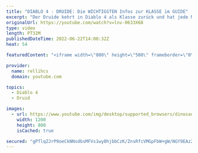 ```yaml
---
title: "DIABLO 4 - DRUIDE: Die WICHTIGSTEN Infos zur KLASSE im GUIDE"
excerpt: "Der Druide kehrt in Diablo 4 als Klasse zurück und hat jede Menge Skills und Talente im Gepäck, die wir uns heute - teilweise ..."
originalUrl: https://youtube.com/watch?v=lnv-0633X68
type: video
length: PT32M
publishedDateTime: 2022-06-22T14:00:32Z
heat: 54

featuredContent: "<iframe width=\"800\" height=\"500\" frameborder=\"0\" src=\"https://www.youtube.com/embed/lnv-0633X68\" allow=\"accelerometer; autoplay; encrypted-media; gyroscope; picture-in-picture\" allowfullscreen></iframe>"

provider:
  name: rellihcs
  domain: youtube.com

topics:
  - Diablo 4
  - Druid

images:
  - url: https://www.youtube.com/img/desktop/supported_browsers/dinosaur.png
    width: 1200
    height: 800
    isCached: true

secured: "gPTlqZJrP9oeCkNNsdbsMFVs1wy0hjbbCzK/ZnsRfcVMGpFbW+gW/NGY9EAz2tl/aM3e0+GOzA6VMlFSSCDkaWKo6CgdvHT/SUdU3RmYohbkLVBY50sQYtOYenMftMykIoK6LH9lQ61rnDY/ziNfpenD2d/wQPi9cYLx7WexFCCpM05XkIgD71VEYyZymU8gxsYzKo8t+ac9DK4aygVWET4Nmdy3jUXnat8huKRG+invHThYb3TJcxz4Yb5ISm1Brr56MkxlyIeI7DqypoEbvsez0auY+psKvctH8vyFk3a91cC3IXiDK1Qwc5Z9JbTkoj2U0t2uSnfaSt8eyfuBzRlGYcWuoWVh55IyAKl6gnDkZbHHlfaztuugGePtd8m+tI35jRffCw26OJGy6l0A3bizQQIb5zzEsba+NCq8ZjU=;SyYHo9Coz46sAIVoVvwN6Q=="
---
```


